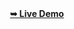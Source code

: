 <div align="center">
  <a href="https://github.com/Rashee25/Portfolio.git"><strong>➥ Live Demo</strong></a>
</div>
